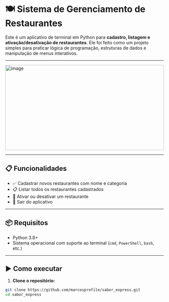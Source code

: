 # 🍽️ Sistema de Gerenciamento de Restaurantes

Este é um aplicativo de terminal em Python para **cadastro, listagem e ativação/desativação de restaurantes**. Ele foi feito como um projeto simples para praticar lógica de programação, estruturas de dados e manipulação de menus interativos.

---

<img width="100%" height="271" alt="image" src="https://github.com/user-attachments/assets/e7f75c04-7942-407a-894d-bd411306cac4" />

---

## 📋 Funcionalidades

- ✅ Cadastrar novos restaurantes com nome e categoria
- 📋 Listar todos os restaurantes cadastrados
- 🔄 Ativar ou desativar um restaurante
- 🚪 Sair do aplicativo

---

## 📦 Requisitos

- Python 3.8+
- Sistema operacional com suporte ao terminal (`cmd`, `PowerShell`, `bash`, etc.)

---

## ▶️ Como executar

1. **Clone o repositório:**

```bash
git clone https://github.com/marcosprofile/sabor_express.git
cd sabor_express
```
